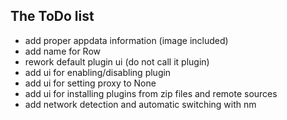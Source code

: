 ## The ToDo list

* add proper appdata information (image included)
* add name for Row
* rework default plugin ui (do not call it plugin)
* add ui for enabling/disabling plugin
* add ui for setting proxy to None
* add ui for installing plugins from zip files and remote sources
* add network detection and automatic switching with nm
